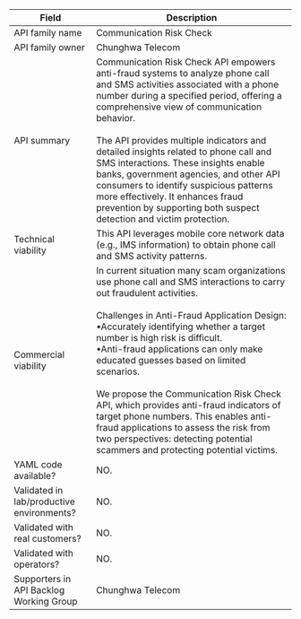 | **Field** | Description | 
| ---- | ----- |
| API family name | Communication Risk Check |
| API family owner | Chunghwa Telecom |
| API summary | Communication Risk Check API empowers anti-fraud systems to analyze phone call and SMS activities associated with a phone number during a specified period, offering a comprehensive view of communication behavior.<br><br> The API provides multiple indicators and detailed insights related to phone call and SMS interactions. These insights enable banks, government agencies, and other API consumers to identify suspicious patterns more effectively. It enhances fraud prevention by supporting both suspect detection and victim protection. |
| Technical viability | This API leverages mobile core network data (e.g., IMS information) to obtain phone call and SMS activity patterns. 
| Commercial viability | In current situation many scam organizations use phone call and SMS interactions to carry out fraudulent activities. <br><br> Challenges in Anti-Fraud Application Design:<br> •Accurately identifying whether a target number is high risk is difficult.<br> •Anti-fraud applications can only make educated guesses based on limited scenarios.<br><br>We propose the Communication Risk Check API, which provides anti-fraud indicators of target phone numbers. This enables anti-fraud applications to assess the risk from two perspectives: detecting potential scammers and protecting potential victims.|
| YAML code available? | NO. |
| Validated in lab/productive environments? | NO. |
| Validated with real customers? | NO.  |
| Validated with operators? | NO. |
| Supporters in API Backlog Working Group | Chunghwa Telecom |
